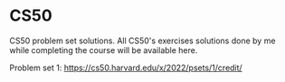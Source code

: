 # CS50
CS50 problem set solutions. 
All CS50's exercises solutions done by me while completing the course will be available here.

Problem set 1:
https://cs50.harvard.edu/x/2022/psets/1/credit/
